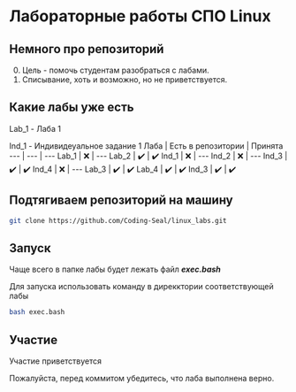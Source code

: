# Лабораторные работы СПО Linux

## Немного про репозиторий
0) Цель - помочь студентам разобраться с лабами.
1) Списывание, хоть и возможно, но не приветствуется.


## Какие лабы уже есть 
Lab_1 - Лаба 1

Ind_1 - Индивидеуальное задание 1
Лаба | Есть в репозитории | Принята
--- | --- | ---
Lab_1 | ❌ | ---
Lab_2 | ✔️ | ✔️
Ind_1 | ❌ | ---
Ind_2 | ❌ | ---
Ind_3 | ✔️ | ✔️
Ind_4 | ❌ | ---
Lab_3 | ✔️ | ✔️
Lab_4 | ✔️ | ✔️
Ind_3 | ✔️ | ✔️

## Подтягиваем репозиторий на машину

```bash
git clone https://github.com/Coding-Seal/linux_labs.git
```
## Запуск
Чаще всего в папке лабы будет лежать файл ***exec.bash***

Для запуска использовать команду в дирекктории соответствующей лабы

```bash
bash exec.bash
```

## Участие
Участие приветствуется 

Пожалуйста, перед коммитом убедитесь, что лаба выполнена верно.
